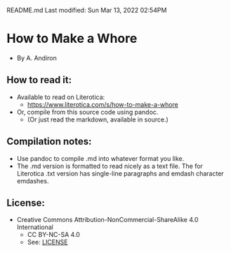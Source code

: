 README.md
Last modified: Sun Mar 13, 2022  02:54PM

# How to Make a Whore
* By A. Andiron

## How to read it:
* Available to read on Literotica:
	* https://www.literotica.com/s/how-to-make-a-whore
* Or, compile from this source code using pandoc.
	* (Or just read the markdown, available in source.) 

## Compilation notes:
* Use pandoc to compile .md into whatever format you like.
* The .md version is formatted to read nicely as a text file. The for Literotica .txt version has single-line paragraphs and emdash character emdashes.

## License:
* Creative Commons Attribution-NonCommercial-ShareAlike 4.0 International
	* CC BY-NC-SA 4.0
	* See: [LICENSE](./LICENSE)


